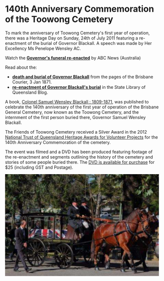 # 140th Anniversary Commemoration of the Toowong Cemetery

To mark the anniversary of Toowong Cemetery's first year of operation, there was a Heritage Day on Sunday, 24th of July 2011 featuring a re-enactment of the burial of Governor Blackall. A speech was made by Her Excellency Ms Penelope Wensley AC. 

Watch the **[Governor's funeral re-enacted](https://youtu.be/8sdVuMGc_1s)** by ABC News (Australia) 

Read about the:

- **[death and burial of Governor Blackall](https://trove.nla.gov.au/newspaper/article/1295293)** from the pages of the Brisbane Courier, 3 Jan 1871.
- **[re-enactment of Governor Blackall's burial](https://www.slq.qld.gov.au/blog/toowong-cemetery-marks-140-years)** in the State Library of Queensland Blog.

A book, [Colonel Samuel Wensley Blackall : 1809-1871](https://catalogue.nla.gov.au/Record/5581999), was published to celebrate the 140th anniversary of the first year of operation of the Brisbane General Cemetery, now known as the Toowong Cemetery, and the internment of the first person buried there, Governor Samuel Wensley Blackall.

The Friends of Toowong Cemetery received a Silver Award in the 2012 [National Trust of Queensland Heritage Awards for Volunteer Projects](https://www.nationaltrustqld.org.au/what-we-do/heritage-awards) for the 140th Anniversary Commemoration of the cemetery.

The event was filmed and a DVD has been produced featuring footage of the re-enactment and segments outlining the history of the cemetery and stories of some people buried there. The [DVD is available for purchase](mailto://inquiries@fotc.org.au) for $25 (including GST and Postage).

![Re-enactment of the burial of Governor Blackall](../assets/140-commemoration.png)
